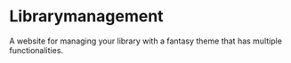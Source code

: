 # Librarymanagement

A website for managing your library with a fantasy theme that has multiple functionalities.
